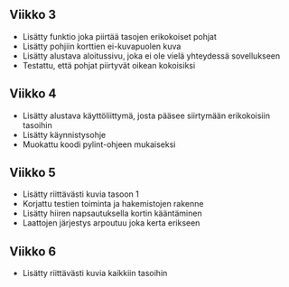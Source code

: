 ## Viikko 3
- Lisätty funktio joka piirtää tasojen erikokoiset pohjat
- Lisätty pohjiin korttien ei-kuvapuolen kuva
- Lisätty alustava aloitussivu, joka ei ole vielä yhteydessä sovellukseen
- Testattu, että pohjat piirtyvät oikean kokoisiksi

## Viikko 4
- Lisätty alustava käyttöliittymä, josta pääsee siirtymään erikokoisiin tasoihin
- Lisätty käynnistysohje
- Muokattu koodi pylint-ohjeen mukaiseksi

## Viikko 5
- Lisätty riittävästi kuvia tasoon 1
- Korjattu testien toiminta ja hakemistojen rakenne
- Lisätty hiiren napsautuksella kortin kääntäminen
- Laattojen järjestys arpoutuu joka kerta erikseen

## Viikko 6
- Lisätty riittävästi kuvia kaikkiin tasoihin